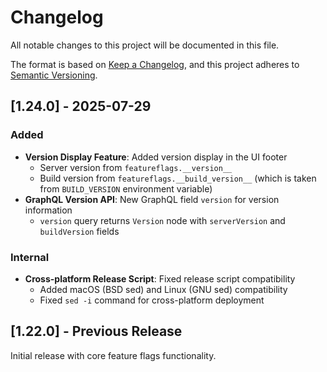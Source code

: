 # Changelog

All notable changes to this project will be documented in this file.

The format is based on [Keep a Changelog](https://keepachangelog.com/en/1.0.0/),
and this project adheres to [Semantic Versioning](https://semver.org/spec/v2.0.0.html).

## [1.24.0] - 2025-07-29

### Added
- **Version Display Feature**: Added version display in the UI footer
  - Server version from `featureflags.__version__`
  - Build version from `featureflags.__build_version__` (which is taken from `BUILD_VERSION` environment variable)
- **GraphQL Version API**: New GraphQL field `version` for version information
  - `version` query returns `Version` node with `serverVersion` and `buildVersion` fields

### Internal
- **Cross-platform Release Script**: Fixed release script compatibility
  - Added macOS (BSD sed) and Linux (GNU sed) compatibility
  - Fixed `sed -i` command for cross-platform deployment

## [1.22.0] - Previous Release

Initial release with core feature flags functionality.
